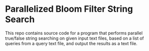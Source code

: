 # Parallelized Bloom Filter String Search
 This repo contains source code for a program that performs parallel true/false string searching on given input text files, based on a list of queries from a query text file, and output the results as a text file.
